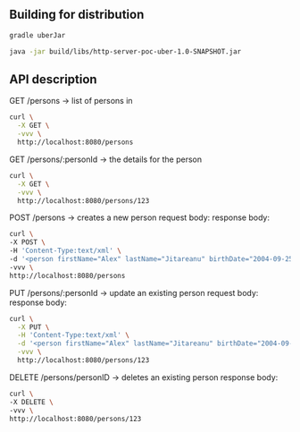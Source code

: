 ## Building for distribution

```bash
gradle uberJar
```
```bash
java -jar build/libs/http-server-poc-uber-1.0-SNAPSHOT.jar
```

## API description


GET /persons -> list of persons in <persons><person id="123" firstName="edi" lastName="dd" birthdate="2004-07-12"/></persons>

```bash
curl \
  -X GET \
  -vvv \
  http://localhost:8080/persons
```
GET /persons/:personId -> the details for the person <person id="123" firstName="edi" lastName="dd" birthdate="2004-07-12"/>

```bash
curl \
  -X GET \
  -vvv \
  http://localhost:8080/persons/123
```


POST /persons -> creates a new person
request body: <person firstName="edi" lastName="dd" birthdate="2004-07-12"/>
response body: <person id="123" firstName="edi" lastName="dd" birthdate="2004-07-12"/>

```bash
curl \
-X POST \
-H 'Content-Type:text/xml' \
-d '<person firstName="Alex" lastName="Jitareanu" birthDate="2004-09-25"/>' \
-vvv \
http://localhost:8080/persons
```
PUT /persons/:personId -> update an existing person
request body: <person firstName="edi" lastName="dd" birthdate="2004-07-12"/>
response body: <person id="123" firstName="edi" lastName="dd" birthdate="2004-07-12"/>
```bash
curl \
  -X PUT \
  -H 'Content-Type:text/xml' \
  -d '<person firstName="Alex" lastName="Jitareanu" birthDate="2004-09-25"/>' \
  -vvv \
  http://localhost:8080/persons/123
```

DELETE /persons/personID -> deletes an existing person
response body: <person id="123" firstName="edi" lastName="dd" birthdate="2004-07-12"/>
```bash
curl \
-X DELETE \
-vvv \
http://localhost:8080/persons/123
```

